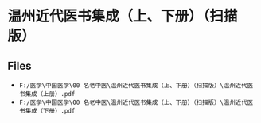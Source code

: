 # 温州近代医书集成（上、下册）（扫描版）

## Files

- `F:/医学\中国医学\00 名老中医\温州近代医书集成（上、下册）（扫描版）\温州近代医书集成（上册）.pdf`
- `F:/医学\中国医学\00 名老中医\温州近代医书集成（上、下册）（扫描版）\温州近代医书集成（下册）.pdf`
